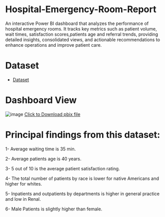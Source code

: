 # Hospital-Emergency-Room-Report

An interactive Power BI dashboard that analyzes the performance of hospital emergency rooms. It tracks key metrics such as patient volume, wait times, satisfaction scores,patients age and referral trends, providing detailed insights, consolidated views, and actionable recommendations to enhance operations and improve patient care.

# Dataset

- <a href="https://data.world/search?q=data+sets&scope=_all">Dataset</a>

# Dashboard View
 ![image](https://github.com/user-attachments/assets/8146d5b2-7a9d-444b-98e6-bfc97813a29a)
   <a href="https://github.com/mjahan11/Pizza-Place-Analysis-Dashboard/blob/main/Pizza%20Place%20Report.pbix ">Click to Download pbix file </a>

# Principal findings from this dataset:
1- Average waiting time is 35 min.

2- Average patients age is 40 years.

3- 5 out of 10 is the average patient satisfaction rating.

4- The total number of patients by race is lower for native Americans and higher for whites.

5- Inpatients and outpatients by departments is higher in general practice and low in Renal.

6- Male Patients is slightly higher than female.



